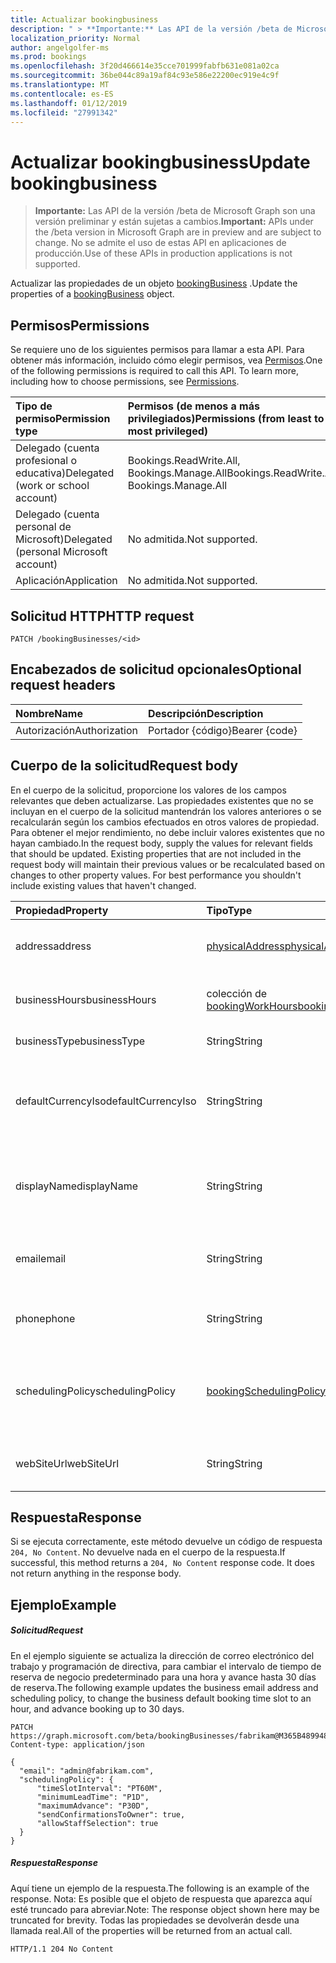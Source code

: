 ```yaml
---
title: Actualizar bookingbusiness
description: " > **Importante:** Las API de la versión /beta de Microsoft Graph son una versión preliminar y están sujetas a cambios. No se admite el uso de estas API en aplicaciones de producción."
localization_priority: Normal
author: angelgolfer-ms
ms.prod: bookings
ms.openlocfilehash: 3f20d466614e35cce701999fabfb631e081a02ca
ms.sourcegitcommit: 36be044c89a19af84c93e586e22200ec919e4c9f
ms.translationtype: MT
ms.contentlocale: es-ES
ms.lasthandoff: 01/12/2019
ms.locfileid: "27991342"
---
```

# <a name="update-bookingbusiness"></a><span data-ttu-id="5071d-104">Actualizar bookingbusiness</span><span class="sxs-lookup"><span data-stu-id="5071d-104">Update bookingbusiness</span></span>

 > <span data-ttu-id="5071d-105">**Importante:** Las API de la versión /beta de Microsoft Graph son una versión preliminar y están sujetas a cambios.</span><span class="sxs-lookup"><span data-stu-id="5071d-105">**Important:** APIs under the /beta version in Microsoft Graph are in preview and are subject to change.</span></span> <span data-ttu-id="5071d-106">No se admite el uso de estas API en aplicaciones de producción.</span><span class="sxs-lookup"><span data-stu-id="5071d-106">Use of these APIs in production applications is not supported.</span></span>
 
<span data-ttu-id="5071d-107">Actualizar las propiedades de un objeto [bookingBusiness](../resources/bookingbusiness.md) .</span><span class="sxs-lookup"><span data-stu-id="5071d-107">Update the properties of a [bookingBusiness](../resources/bookingbusiness.md) object.</span></span>
## <a name="permissions"></a><span data-ttu-id="5071d-108">Permisos</span><span class="sxs-lookup"><span data-stu-id="5071d-108">Permissions</span></span>
<span data-ttu-id="5071d-p103">Se requiere uno de los siguientes permisos para llamar a esta API. Para obtener más información, incluido cómo elegir permisos, vea [Permisos](/graph/permissions-reference).</span><span class="sxs-lookup"><span data-stu-id="5071d-p103">One of the following permissions is required to call this API. To learn more, including how to choose permissions, see [Permissions](/graph/permissions-reference).</span></span>

|<span data-ttu-id="5071d-111">Tipo de permiso</span><span class="sxs-lookup"><span data-stu-id="5071d-111">Permission type</span></span>      | <span data-ttu-id="5071d-112">Permisos (de menos a más privilegiados)</span><span class="sxs-lookup"><span data-stu-id="5071d-112">Permissions (from least to most privileged)</span></span>              |
|:--------------------|:---------------------------------------------------------|
|<span data-ttu-id="5071d-113">Delegado (cuenta profesional o educativa)</span><span class="sxs-lookup"><span data-stu-id="5071d-113">Delegated (work or school account)</span></span> |  <span data-ttu-id="5071d-114">Bookings.ReadWrite.All, Bookings.Manage.All</span><span class="sxs-lookup"><span data-stu-id="5071d-114">Bookings.ReadWrite.All, Bookings.Manage.All</span></span>   |
|<span data-ttu-id="5071d-115">Delegado (cuenta personal de Microsoft)</span><span class="sxs-lookup"><span data-stu-id="5071d-115">Delegated (personal Microsoft account)</span></span> | <span data-ttu-id="5071d-116">No admitida.</span><span class="sxs-lookup"><span data-stu-id="5071d-116">Not supported.</span></span>   |
|<span data-ttu-id="5071d-117">Aplicación</span><span class="sxs-lookup"><span data-stu-id="5071d-117">Application</span></span> | <span data-ttu-id="5071d-118">No admitida.</span><span class="sxs-lookup"><span data-stu-id="5071d-118">Not supported.</span></span>  | 

## <a name="http-request"></a><span data-ttu-id="5071d-119">Solicitud HTTP</span><span class="sxs-lookup"><span data-stu-id="5071d-119">HTTP request</span></span>
<!-- { "blockType": "ignored" } -->
```http
PATCH /bookingBusinesses/<id>
```
## <a name="optional-request-headers"></a><span data-ttu-id="5071d-120">Encabezados de solicitud opcionales</span><span class="sxs-lookup"><span data-stu-id="5071d-120">Optional request headers</span></span>
| <span data-ttu-id="5071d-121">Nombre</span><span class="sxs-lookup"><span data-stu-id="5071d-121">Name</span></span>       | <span data-ttu-id="5071d-122">Descripción</span><span class="sxs-lookup"><span data-stu-id="5071d-122">Description</span></span>|
|:-----------|:-----------|
| <span data-ttu-id="5071d-123">Autorización</span><span class="sxs-lookup"><span data-stu-id="5071d-123">Authorization</span></span>  | <span data-ttu-id="5071d-124">Portador {código}</span><span class="sxs-lookup"><span data-stu-id="5071d-124">Bearer {code}</span></span>|

## <a name="request-body"></a><span data-ttu-id="5071d-125">Cuerpo de la solicitud</span><span class="sxs-lookup"><span data-stu-id="5071d-125">Request body</span></span>
<span data-ttu-id="5071d-p104">En el cuerpo de la solicitud, proporcione los valores de los campos relevantes que deben actualizarse. Las propiedades existentes que no se incluyan en el cuerpo de la solicitud mantendrán los valores anteriores o se recalcularán según los cambios efectuados en otros valores de propiedad. Para obtener el mejor rendimiento, no debe incluir valores existentes que no hayan cambiado.</span><span class="sxs-lookup"><span data-stu-id="5071d-p104">In the request body, supply the values for relevant fields that should be updated. Existing properties that are not included in the request body will maintain their previous values or be recalculated based on changes to other property values. For best performance you shouldn't include existing values that haven't changed.</span></span>

| <span data-ttu-id="5071d-129">Propiedad</span><span class="sxs-lookup"><span data-stu-id="5071d-129">Property</span></span>     | <span data-ttu-id="5071d-130">Tipo</span><span class="sxs-lookup"><span data-stu-id="5071d-130">Type</span></span>   |<span data-ttu-id="5071d-131">Descripción</span><span class="sxs-lookup"><span data-stu-id="5071d-131">Description</span></span>|
|:---------------|:--------|:----------|
|<span data-ttu-id="5071d-132">address</span><span class="sxs-lookup"><span data-stu-id="5071d-132">address</span></span>|[<span data-ttu-id="5071d-133">physicalAddress</span><span class="sxs-lookup"><span data-stu-id="5071d-133">physicalAddress</span></span>](../resources/physicaladdress.md)|<span data-ttu-id="5071d-134">La dirección de la empresa.</span><span class="sxs-lookup"><span data-stu-id="5071d-134">The street address of the business.</span></span>|
|<span data-ttu-id="5071d-135">businessHours</span><span class="sxs-lookup"><span data-stu-id="5071d-135">businessHours</span></span>|<span data-ttu-id="5071d-136">colección de [bookingWorkHours](../resources/bookingworkhours.md)</span><span class="sxs-lookup"><span data-stu-id="5071d-136">[bookingWorkHours](../resources/bookingworkhours.md) collection</span></span>|<span data-ttu-id="5071d-137">Las horas de operación para la empresa.</span><span class="sxs-lookup"><span data-stu-id="5071d-137">The hours of operation for the business.</span></span>|
|<span data-ttu-id="5071d-138">businessType</span><span class="sxs-lookup"><span data-stu-id="5071d-138">businessType</span></span>|<span data-ttu-id="5071d-139">String</span><span class="sxs-lookup"><span data-stu-id="5071d-139">String</span></span>|<span data-ttu-id="5071d-140">El tipo de negocio.</span><span class="sxs-lookup"><span data-stu-id="5071d-140">The type of business.</span></span>|
|<span data-ttu-id="5071d-141">defaultCurrencyIso</span><span class="sxs-lookup"><span data-stu-id="5071d-141">defaultCurrencyIso</span></span>|<span data-ttu-id="5071d-142">String</span><span class="sxs-lookup"><span data-stu-id="5071d-142">String</span></span>|<span data-ttu-id="5071d-143">El código para la moneda que la empresa opera en Microsoft Bookings.</span><span class="sxs-lookup"><span data-stu-id="5071d-143">The code for the currency that the business operates in on Microsoft Bookings.</span></span>|
|<span data-ttu-id="5071d-144">displayName</span><span class="sxs-lookup"><span data-stu-id="5071d-144">displayName</span></span>|<span data-ttu-id="5071d-145">String</span><span class="sxs-lookup"><span data-stu-id="5071d-145">String</span></span>|<span data-ttu-id="5071d-146">Un nombre para la empresa que interactúa con los clientes.</span><span class="sxs-lookup"><span data-stu-id="5071d-146">A name for the business that interfaces with customers.</span></span>|
|<span data-ttu-id="5071d-147">email</span><span class="sxs-lookup"><span data-stu-id="5071d-147">email</span></span>|<span data-ttu-id="5071d-148">String</span><span class="sxs-lookup"><span data-stu-id="5071d-148">String</span></span>|<span data-ttu-id="5071d-149">La dirección de correo electrónico para el negocio.</span><span class="sxs-lookup"><span data-stu-id="5071d-149">The email address for the business.</span></span>|
|<span data-ttu-id="5071d-150">phone</span><span class="sxs-lookup"><span data-stu-id="5071d-150">phone</span></span>|<span data-ttu-id="5071d-151">String</span><span class="sxs-lookup"><span data-stu-id="5071d-151">String</span></span>|<span data-ttu-id="5071d-152">El número de teléfono para el negocio.</span><span class="sxs-lookup"><span data-stu-id="5071d-152">The telephone number for the business.</span></span>|
|<span data-ttu-id="5071d-153">schedulingPolicy</span><span class="sxs-lookup"><span data-stu-id="5071d-153">schedulingPolicy</span></span>|[<span data-ttu-id="5071d-154">bookingSchedulingPolicy</span><span class="sxs-lookup"><span data-stu-id="5071d-154">bookingSchedulingPolicy</span></span>](../resources/bookingschedulingpolicy.md)|<span data-ttu-id="5071d-155">Especifica cómo se pueden crear reservas para este negocio.</span><span class="sxs-lookup"><span data-stu-id="5071d-155">Specifies how bookings can be created for this business.</span></span>|
|<span data-ttu-id="5071d-156">webSiteUrl</span><span class="sxs-lookup"><span data-stu-id="5071d-156">webSiteUrl</span></span>|<span data-ttu-id="5071d-157">String</span><span class="sxs-lookup"><span data-stu-id="5071d-157">String</span></span>|<span data-ttu-id="5071d-158">La dirección URL del sitio web de negocio.</span><span class="sxs-lookup"><span data-stu-id="5071d-158">The URL of the business web site.</span></span>|

## <a name="response"></a><span data-ttu-id="5071d-159">Respuesta</span><span class="sxs-lookup"><span data-stu-id="5071d-159">Response</span></span>
<span data-ttu-id="5071d-p105">Si se ejecuta correctamente, este método devuelve un código de respuesta `204, No Content`. No devuelve nada en el cuerpo de la respuesta.</span><span class="sxs-lookup"><span data-stu-id="5071d-p105">If successful, this method returns a `204, No Content` response code. It does not return anything in the response body.</span></span>
## <a name="example"></a><span data-ttu-id="5071d-162">Ejemplo</span><span class="sxs-lookup"><span data-stu-id="5071d-162">Example</span></span>
##### <a name="request"></a><span data-ttu-id="5071d-163">Solicitud</span><span class="sxs-lookup"><span data-stu-id="5071d-163">Request</span></span>
<span data-ttu-id="5071d-164">En el ejemplo siguiente se actualiza la dirección de correo electrónico del trabajo y programación de directiva, para cambiar el intervalo de tiempo de reserva de negocio predeterminado para una hora y avance hasta 30 días de reserva.</span><span class="sxs-lookup"><span data-stu-id="5071d-164">The following example updates the business email address and scheduling policy, to change the business default booking time slot to an hour, and advance booking up to 30 days.</span></span>
<!-- {
  "blockType": "request",
  "name": "update_bookingbusiness"
}-->
```http
PATCH https://graph.microsoft.com/beta/bookingBusinesses/fabrikam@M365B489948.onmicrosoft.com
Content-type: application/json

{
  "email": "admin@fabrikam.com",
  "schedulingPolicy": {
      "timeSlotInterval": "PT60M",
      "minimumLeadTime": "P1D",
      "maximumAdvance": "P30D",
      "sendConfirmationsToOwner": true,
      "allowStaffSelection": true
  }
}
```
##### <a name="response"></a><span data-ttu-id="5071d-165">Respuesta</span><span class="sxs-lookup"><span data-stu-id="5071d-165">Response</span></span>
<span data-ttu-id="5071d-166">Aquí tiene un ejemplo de la respuesta.</span><span class="sxs-lookup"><span data-stu-id="5071d-166">The following is an example of the response.</span></span> <span data-ttu-id="5071d-167">Nota: Es posible que el objeto de respuesta que aparezca aquí esté truncado para abreviar.</span><span class="sxs-lookup"><span data-stu-id="5071d-167">Note: The response object shown here may be truncated for brevity.</span></span> <span data-ttu-id="5071d-168">Todas las propiedades se devolverán desde una llamada real.</span><span class="sxs-lookup"><span data-stu-id="5071d-168">All of the properties will be returned from an actual call.</span></span>
<!-- {
  "blockType": "response",
  "truncated": true
} -->
```http
HTTP/1.1 204 No Content
```

<!-- uuid: 8fcb5dbc-d5aa-4681-8e31-b001d5168d79
2015-10-25 14:57:30 UTC -->
<!-- {
  "type": "#page.annotation",
  "description": "Update bookingbusiness",
  "keywords": "",
  "section": "documentation",
  "tocPath": ""
}-->
